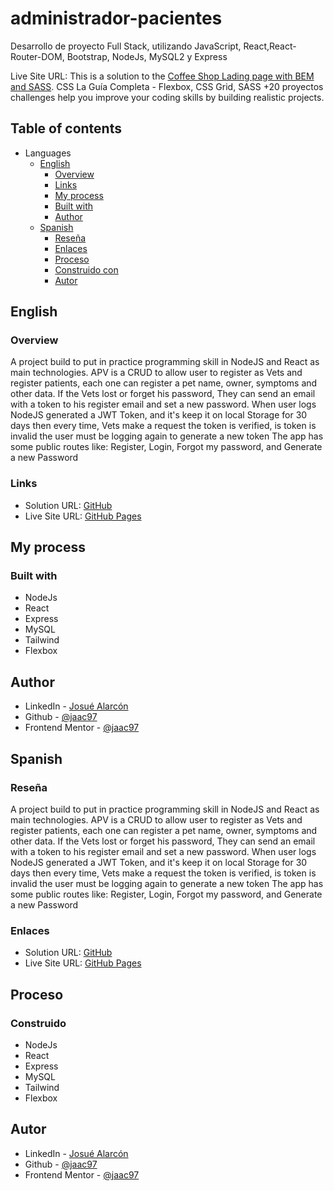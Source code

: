 # administrador-pacientes

Desarrollo de proyecto Full Stack, utilizando JavaScript, React,React-Router-DOM, Bootstrap, NodeJs, MySQL2 y Express

Live Site URL:
This is a solution to the [Coffee Shop Lading page with BEM and SASS](http://algo.com). CSS La Guía Completa - Flexbox, CSS Grid, SASS +20 proyectos challenges help you improve your coding skills by building realistic projects.

## Table of contents

- Languages
  - [English](#English)
    - [Overview](#overview)
    - [Links](#links)
    - [My process](#my-process)
    - [Built with](#built-with)
    - [Author](#author)
  - [Spanish](#spanish)
    - [Reseña](#reseña)
    - [Enlaces](#enlaces)
    - [Proceso](#proceso)
    - [Construido con](#construido)
    - [Autor](#autor)

## English

### Overview

A project build to put in practice programming skill in NodeJS and React as main technologies.
APV is a CRUD to allow user to register as Vets and register patients, each one can register a pet name, owner, symptoms and other data. If the Vets lost or forget his password, They can send an email with a token to his register email and set a new password.
When user logs NodeJS generated a JWT Token, and it's keep it on local Storage for 30 days then every time, Vets make a request the token is verified, is token is invalid the user must be logging again to generate a new token
The app has some public routes like: Register, Login, Forgot my password, and Generate a new Password

### Links

- Solution URL: [GitHub](https://github.com/jaac97/cafeteria)
- Live Site URL: [GitHub Pages](https://jaac97.github.io/cafeteria/)

## My process

### Built with

- NodeJs
- React
- Express
- MySQL
- Tailwind
- Flexbox

## Author

- LinkedIn - [Josué Alarcón](https://www.linkedin.com/in/josue-alarcon-camino/)
- Github - [@jaac97](https://github.com/jaac97)
- Frontend Mentor - [@jaac97](https://www.frontendmentor.io/profile/jaac97)

## Spanish

### Reseña

A project build to put in practice programming skill in NodeJS and React as main technologies.
APV is a CRUD to allow user to register as Vets and register patients, each one can register a pet name, owner, symptoms and other data. If the Vets lost or forget his password, They can send an email with a token to his register email and set a new password.
When user logs NodeJS generated a JWT Token, and it's keep it on local Storage for 30 days then every time, Vets make a request the token is verified, is token is invalid the user must be logging again to generate a new token
The app has some public routes like: Register, Login, Forgot my password, and Generate a new Password

### Enlaces

- Solution URL: [GitHub](https://github.com/jaac97/cafeteria)
- Live Site URL: [GitHub Pages](https://jaac97.github.io/cafeteria/)

## Proceso

### Construido

- NodeJs
- React
- Express
- MySQL
- Tailwind
- Flexbox

## Autor

- LinkedIn - [Josué Alarcón](https://www.linkedin.com/in/josue-alarcon-camino/)
- Github - [@jaac97](https://github.com/jaac97)
- Frontend Mentor - [@jaac97](https://www.frontendmentor.io/profile/jaac97)
